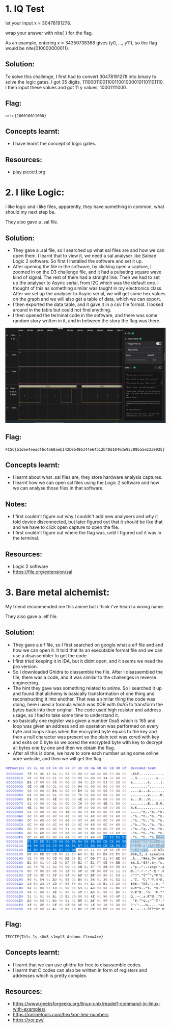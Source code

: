# 1. IQ Test

let your input x = 30478191278.

wrap your answer with nite{ } for the flag.

As an example, entering x = 34359738368 gives (y0, ..., y11), so the flag would be nite{010000000011}.

## Solution:

To solve this challenge, I first had to convert 30478191278 into binary to solve the logic gates. I got 35 digits, 11100011001100110010000101101101110. I then input these values and got 11 y values, 10001111000.

## Flag:

```
nite{100010011000}
```

## Concepts learnt:

- I have learnt the concept of logic gates.

## Resources:

- play.picoctf.org


# 2. I like Logic:

i like logic and i like files, apparently, they have something in common, what should my next step be. 

They also gave a .sal file.

## Solution:

- They gave a .sal file, so I searched up what sal files are and how we can open them. I learnt that to view it, we need a sal analyser like Saleae Logic 2 software. So first I installed the software and set it up.
- After opening the file in the software, by clicking open a capture, I zoomed in on the D3 challenge file, and it had a pulsating square wave kind of signal. The rest of them had a straight line. Then we had to set up the analyser to Async serial, from I2C which was the default one. I thought of this as something similar was taught in my electronics class. After we set up the analyser to Async serial, we will get some hex values on the graph and we will also get a table of data, which we can export.
- I then exported the data table, and it gave it in a csv file format. I looked around in the table but could not find anything.
- I then opened the terminal code in the software, and there was some random story written in it, and in between the story the flag was there.

![Screenshot of the logic software](images/logic.png)

## Flag:

```
FCSC{b1dee4eeadf6c4e60aeb142b0b486344e64b12b40d1046de95c89ba5e23a9925}
```

## Concepts learnt:

- I learnt about what .sal files are, they store hardware analysis captures.
- I learnt how we can open sal files using the Logic 2 software and how we can analyse those files in that software.

## Notes:

- I first couldn't figure out why I couldn't add new analysers and why it told device disconnected, but later figured out that it should be like that and we have to click open capture to open the file.
- I first couldn't figure out where the flag was, until I figured out it was in the terminal. 

## Resources:

- Logic 2 software
- https://file.org/extension/sal

# 3. Bare metal alchemist: 

My friend recommended me this anime but i think i've heard a wrong name.

They also gave a .elf file. 

## Solution:

- They gave a elf file, so I first searched on google what a elf file and and how we can open it. It told that its an executable format file and we can use a disassembler to get the code.
- I first tried keeping it in IDA, but it didnt open, and it seems we need the pro version.
- So I downloaded Ghidra to diassemble the file. After I disassembled the file, there was a code, and it was similar to the challenges in reverse engineering.
-  The hint they gave was something related to anime. So I searched it up and found that alchemy is basically transformation of one thing and reconstructing it into another. That was a similar thing the code was doing, here i used a formula which was XOR with 0xA5 to transform the bytes back into their original. The code used high resister and address usage, so I had to take some time to understand it. 
-  so basically one register was given a number 0xa5 which is 165 and loop was given an address and an operation was performed on every byte and loops stops when the encrypted byte equals to the key and then a null character was present so the plain text was xored with key and exits on 0 byte so we xored the encrypted byte with key to decrypt all bytes one by one and then we obtain the flag.
-  After all this is done, we have to xore each number using some online xore website, and then we will get the flag.

![image](images/bare.png)

## Flag:

```
TFCCTF{Th1s_1s_s0m3_s1mpl3_4rduno_f1rmw4re}
```

## Concepts learnt:

- I learnt that we can use ghidra for free to disassemble codes.
- I learnt that C codes can also be written in form of registers and addresses which is pretty complex. 


## Resources:

- https://www.geeksforgeeks.org/linux-unix/readelf-command-in-linux-with-examples/
- https://onlinetools.com/hex/xor-hex-numbers
- https://xor.pw/
